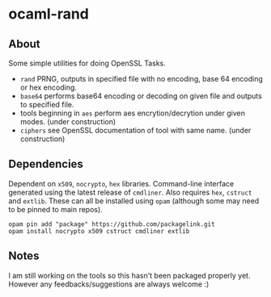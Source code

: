 # ocaml-rand

## About

Some simple utilities for doing OpenSSL Tasks.

* `rand` PRNG, outputs in specified file with no encoding, base 64 encoding or hex encoding.
* `base64` performs base64 encoding or decoding on given file and outputs to specified file.
* tools beginning in `aes` perform aes encrytion/decrytion under given modes. (under construction)
* `ciphers` see OpenSSL documentation of tool with same name. (under construction)


## Dependencies

Dependent on `x509`, `nocrypto`, `hex` libraries. Command-line interface generated using the latest release of `cmdliner`. Also requires `hex`, `cstruct` and `extlib`.
These can all be installed using `opam` (although some may need to be pinned to main repos).

```
opam pin add "package" https://github.com/packagelink.git
opam install nocrypto x509 cstruct cmdliner extlib
```

## Notes
I am still working on the tools so this hasn't been packaged properly yet. However any feedbacks/suggestions are always welcome :) 




